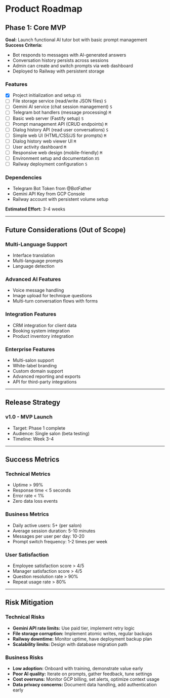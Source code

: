 # Product Roadmap

## Phase 1: Core MVP

**Goal:** Launch functional AI tutor bot with basic prompt management  
**Success Criteria:** 
- Bot responds to messages with AI-generated answers
- Conversation history persists across sessions
- Admin can create and switch prompts via web dashboard
- Deployed to Railway with persistent storage

### Features

- [x] Project initialization and setup `XS`
- [ ] File storage service (read/write JSON files) `S`
- [ ] Gemini AI service (chat session management) `S`
- [ ] Telegram bot handlers (message processing) `M`
- [ ] Basic web server (Fastify setup) `S`
- [ ] Prompt management API (CRUD endpoints) `M`
- [ ] Dialog history API (read user conversations) `S`
- [ ] Simple web UI (HTML/CSS/JS for prompts) `M`
- [ ] Dialog history web viewer UI `M`
- [ ] User activity dashboard `M`
- [ ] Responsive web design (mobile-friendly) `M`
- [ ] Environment setup and documentation `XS`
- [ ] Railway deployment configuration `S`

### Dependencies

- Telegram Bot Token from @BotFather
- Gemini API Key from GCP Console
- Railway account with persistent volume setup

**Estimated Effort:** 3-4 weeks

---

## Future Considerations (Out of Scope)

### Multi-Language Support
- Interface translation
- Multi-language prompts
- Language detection

### Advanced AI Features
- Voice message handling
- Image upload for technique questions
- Multi-turn conversation flows with forms

### Integration Features
- CRM integration for client data
- Booking system integration
- Product inventory integration

### Enterprise Features
- Multi-salon support
- White-label branding
- Custom domain support
- Advanced reporting and exports
- API for third-party integrations

---

## Release Strategy

### v1.0 - MVP Launch
- Target: Phase 1 complete
- Audience: Single salon (beta testing)
- Timeline: Week 3-4

---

## Success Metrics

### Technical Metrics
- Uptime > 99%
- Response time < 5 seconds
- Error rate < 1%
- Zero data loss events

### Business Metrics
- Daily active users: 5+ (per salon)
- Average session duration: 5-10 minutes
- Messages per user per day: 10-20
- Prompt switch frequency: 1-2 times per week

### User Satisfaction
- Employee satisfaction score > 4/5
- Manager satisfaction score > 4/5
- Question resolution rate > 90%
- Repeat usage rate > 80%

---

## Risk Mitigation

### Technical Risks
- **Gemini API rate limits:** Use paid tier, implement retry logic
- **File storage corruption:** Implement atomic writes, regular backups
- **Railway downtime:** Monitor uptime, have deployment backup plan
- **Scalability limits:** Design with database migration path

### Business Risks
- **Low adoption:** Onboard with training, demonstrate value early
- **Poor AI quality:** Iterate on prompts, gather feedback, tune settings
- **Cost overruns:** Monitor GCP billing, set alerts, optimize context usage
- **Data privacy concerns:** Document data handling, add authentication early
